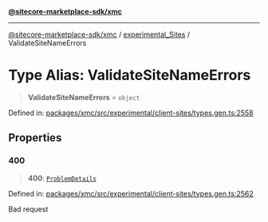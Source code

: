 [**@sitecore-marketplace-sdk/xmc**](../../../../README.md)

***

[@sitecore-marketplace-sdk/xmc](../../../../README.md) / [experimental\_Sites](../README.md) / ValidateSiteNameErrors

# Type Alias: ValidateSiteNameErrors

> **ValidateSiteNameErrors** = `object`

Defined in: [packages/xmc/src/experimental/client-sites/types.gen.ts:2558](https://github.com/Sitecore/marketplace-sdk/blob/main/packages/xmc/src/experimental/client-sites/types.gen.ts#L2558)

## Properties

### 400

> **400**: [`ProblemDetails`](ProblemDetails.md)

Defined in: [packages/xmc/src/experimental/client-sites/types.gen.ts:2562](https://github.com/Sitecore/marketplace-sdk/blob/main/packages/xmc/src/experimental/client-sites/types.gen.ts#L2562)

Bad request
